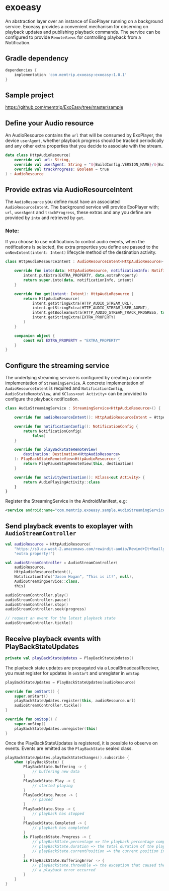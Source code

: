 exoeasy
======================
An abstraction layer over an instance of ExoPlayer running on a background service. Exoeasy provides a 
convenient mechanism for observing on playback updates and publishing playback commands. 
The service can be configured to provide `RemoteViews` for controlling playback from a Notification.

## Gradle dependency
```groovy
dependencies {
    implementation 'com.memtrip.exoeasy:exoeasy:1.0.1'
}
```

## Sample project
https://github.com/memtrip/ExoEasy/tree/master/sample

## Define your Audio resource
An AudioResource contains the `url` that will be consumed by ExoPlayer, the device `userAgent`, 
whether playback progress should be tracked periodically and any other extra properties 
that you decide to associate with the stream. 

```kotlin
data class HttpAudioResource(
    override val url: String,
    override val userAgent: String = "${BuildConfig.VERSION_NAME}/${BuildConfig.VERSION_CODE}",
    override val trackProgress: Boolean = true
) : AudioResource
```

## Provide extras via AudioResourceIntent
The `AudioResource` you define must have an associated `AudioResourceIntent`. 
The background service will provide ExoPlayer with; `url`, `userAgent` and `trackProgress`, these 
extras and any you define are provided by `into` and retrieved by `get`.

### Note:
If you choose to use notifications to control audio events, when the notifications is selected,
the extra properties you define are passed to the `onNewIntent(intent: Intent)` lifecycle method 
of the destination activity.

```kotlin
class HttpAudioResourceIntent : AudioResourceIntent<HttpAudioResource>() {

    override fun into(data: HttpAudioResource, notificationInfo: NotificationInfo, intent: Intent): Intent {
        intent.putExtra(EXTRA_PROPERTY, data.extraProperty)
        return super.into(data, notificationInfo, intent)
    }

    override fun get(intent: Intent): HttpAudioResource {
        return HttpAudioResource(
            intent.getStringExtra(HTTP_AUDIO_STREAM_URL),
            intent.getStringExtra(HTTP_AUDIO_STREAM_USER_AGENT),
            intent.getBooleanExtra(HTTP_AUDIO_STREAM_TRACK_PROGRESS, true),
            intent.getStringExtra(EXTRA_PROPERTY)
        )
    }

    companion object {
        const val EXTRA_PROPERTY = "EXTRA_PROPERTY"
    }
}
```

## Configure the streaming service
The underlying streaming service is configured by creating a concrete implementation of `StreamingService`.
A concrete implementation of `AudioResourceIntent` is required and `NotificationConfig`, `AudioStateRemoteView`,
and `KClass<out Activity>` can be provided to configure the playback notification.

```kotlin
class AudioStreamingService : StreamingService<HttpAudioResource>() {

    override fun audioResourceIntent(): HttpAudioResourceIntent = HttpAudioResourceIntent()

    override fun notificationConfig(): NotificationConfig {
        return NotificationConfig(
            false)
    }

    override fun playBackStateRemoteView(
        destination: Destination<HttpAudioResource>
    ): PlayBackStateRemoteView<HttpAudioResource> {
        return PlayPauseStopRemoteView(this, destination)
    }

    override fun activityDestination(): KClass<out Activity> {
        return AudioPlayingActivity::class
    }
}
```

Register the StreamingService in the AndroidManifest, e.g:
```xml
<service android:name="com.memtrip.exoeasy.sample.AudioStreamingService" />
```

## Send playback events to exoplayer with `AudioStreamController`

```kotlin
val audioResource = HttpAudioResource(
    "https://s3.eu-west-2.amazonaws.com/rewindit-audio/Rewind+It+Really+Nice+Trips+%2311+by+Jason+Hogan+%2819-07-18%29.mp3",
    "extra property!")

val audioStreamController = AudioStreamController(
    audioResource,
    HttpAudioResourceIntent(),
    NotificationInfo("Jason Hogan", "This is it!", null),
    AudioStreamingService::class,
    this)
```

```kotlin
audioStreamController.play()
audioStreamController.pause()
audioStreamController.stop()
audioStreamController.seek(progress)

// request an event for the latest playback state
audioStreamController.tickle()
```

## Receive playback events with PlayBackStateUpdates

```kotlin
private val playBackStateUpdates = PlayBackStateUpdates()
```

The playback state updates are propagated via a LocalBroadcastReceiver, you must register for updates
in `onStart` and unregister in `onStop`
```kotlin
playBackStateUpdates = PlayBackStateUpdates(audioResource)

override fun onStart() {
    super.onStart()
    playBackStateUpdates.register(this, audioResource.url)
    audioStreamController.tickle()
}

override fun onStop() {
    super.onStop()
    playBackStateUpdates.unregister(this)
}
```

Once the PlayBackStateUpdates is registered, it is possible to observe on events. Events are emitted
as the `PlayBackState` sealed class.

```kotlin
playBackStateUpdates.playBackStateChanges().subscribe {
    when (playBackState) {
        PlayBackState.Buffering -> {
            // buffering new data
        }
        PlayBackState.Play -> {
            // started playing
        }
        PlayBackState.Pause -> {
            // paused
        }
        PlayBackState.Stop -> {
            // playback has stopped
        }
        PlayBackState.Completed -> {
            // playback has completed
        }
        is PlayBackState.Progress -> {
            // playBackState.percentage => the playback percentage complete
            // playBackState.duration => the total duration of the playback
            // playBackState.currentPosition => the current position in the playback
        }
        is PlayBackState.BufferingError -> {
            // playBackState.throwable => the exception that caused the error
            // a playback error occurred
        }
    }
}
```